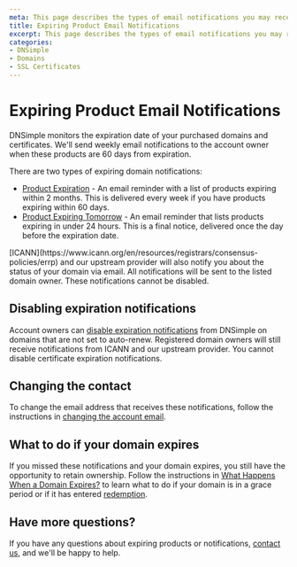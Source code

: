 ```yaml
---
meta: This page describes the types of email notifications you may receive about expring items purchased through DNSimple.
title: Expiring Product Email Notifications
excerpt: This page describes the types of email notifications you may receive about expring items purchased through DNSimple.
categories:
- DNSimple
- Domains
- SSL Certificates
---
```


# Expiring Product Email Notifications

DNSimple monitors the expiration date of your purchased domains and certificates. We'll send weekly email notifications to the account owner when these products are 60 days from expiration.

There are two types of expiring domain notifications:

- [Product Expiration](/articles/product-expiration-notification) - An email reminder with a list of products expiring within 2 months. This is delivered every week if you have products expiring within 60 days.
- [Product Expiring Tomorrow](/articles/product-expiring-tomorrow-notification) - An email reminder that lists products expiring in under 24 hours. This is a final notice, delivered once the day before the expiration date.

<info>
[ICANN](https://www.icann.org/en/resources/registrars/consensus-policies/errp) and our upstream provider will also notify you about the status of your domain via email. All notifications will be sent to the listed domain owner. These notifications cannot be disabled.
</info>

## Disabling expiration notifications

Account owners can [disable expiration notifications](https://support.dnsimple.com/articles/disabling-expiration-notifications) from DNSimple on domains that are not set to auto-renew. Registered domain owners will still receive notifications from ICANN and our upstream provider. You cannot disable certificate expiration notifications.

## Changing the contact

To change the email address that receives these notifications, follow the instructions in [changing the account email](https://support.dnsimple.com/articles/changing-email/#changing-the-account-email).

## What to do if your domain expires

If you missed these notifications and your domain expires, you still have the opportunity to retain ownership. Follow the instructions in [What Happens When a Domain Expires?](https://support.dnsimple.com/articles/what-happens-when-domain-expires/) to learn what to do if your domain is in a grace period or if it has entered [redemption](https://support.dnsimple.com/articles/restoring-domain/).

## Have more questions?

If you have any questions about expiring products or notifications, [contact us](https://dnsimple.com/feedback), and we'll be happy to help.
